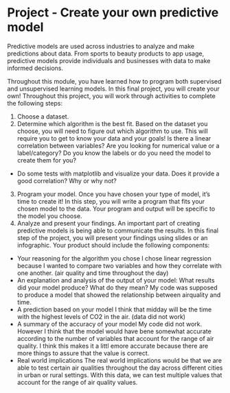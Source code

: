 # Project - Create your own predictive model

Predictive models are used across industries to analyze and make predictions about data. From sports to beauty products to app usage, predictive models provide individuals and businesses with data to make informed decisions.

Throughout this module, you have learned how to program both supervised and unsupervised learning models. In this final project, you will create your own! Throughout this project, you will work through activities to complete the following steps:

1. Choose a dataset.
2. Determine which algorithm is the best fit. Based on the dataset you choose, you will need to figure out which algorithm to use. This will require you to get to know your data and your goals! Is there a linear correlation between variables? Are you looking for numerical value or a label/category? Do you know the labels or do you need the model to create them for you?
- Do some tests with matplotlib and visualize your data.  Does it provide a good correlation?  Why or why not?
3. Program your model. Once you have chosen your type of model, it’s time to create it! In this step, you will write a program that fits your chosen model to the data. Your program and output will be specific to the model you choose.  
4. Analyze and present your findings. An important part of creating predictive models is being able to communicate the results. In this final step of the project, you will present your findings using slides or an infographic. Your product should include the following components:
- Your reasoning for the algorithm you chose
I chose linear regression because I wanted to compare two variables and how they correlate with one another. (air quality and time throughout the day)
- An explanation and analysis of the output of your model: What results did your model produce? What do they mean?
My code was supposed to produce a model that showed the relationship between airquality and time.
- A prediction based on your model
I think that midday will be the time with the highest levels of CO2 in the air. (data did not work)
- A summary of the accuracy of your model
My code did not work. However I think that the model would have bene somewhat accurate according to the number of variables that account for the range of air quality. I think this makes it a littl emore accurate because there are more things to assure that the value is correct.
- Real world implications
The real world implications would be that we are able to test certain air qualities throughout the day across different cities in urban or rural settings. With this data, we can test multiple values that account for the range of air quality values.



